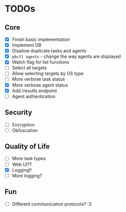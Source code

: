 # TODOs

## Core
- [x] Finish basic implementation
- [x] Implement DB
- [x] Disallow duplicate tasks and agents
- [x] `pbctl agents` - change the way agents are displayed
- [x] Watch flag for list functions
- [ ] Select all targets
- [ ] Allow selecting targets by OS type
- [ ] More verbose task status
- [x] More verbose agent status
- [x] Add /results endpoint
- [ ] Agent authentication

## Security
- [ ] Encryption
- [ ] Obfuscation

## Quality of Life
- [ ] More task types
- [ ] Web UI??
- [x] Logging!!
- [ ] More logging?

## Fun
- [ ] Different communication protocols? :3
